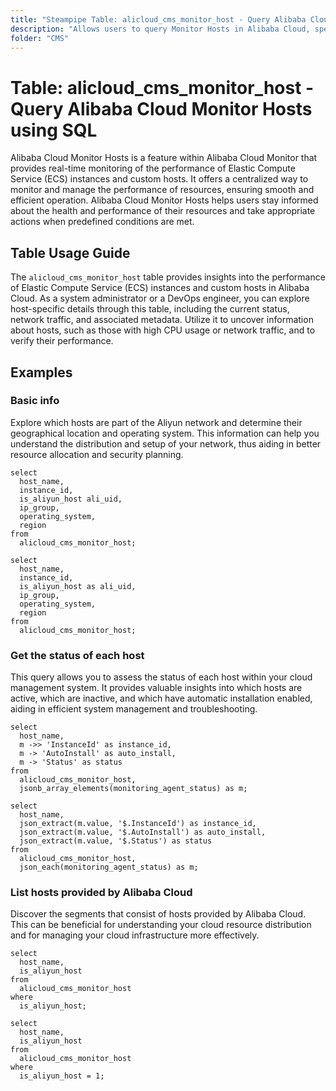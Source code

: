 ```yaml
---
title: "Steampipe Table: alicloud_cms_monitor_host - Query Alibaba Cloud Monitor Hosts using SQL"
description: "Allows users to query Monitor Hosts in Alibaba Cloud, specifically providing insights into the performance of Elastic Compute Service (ECS) instances and custom hosts."
folder: "CMS"
---
```


# Table: alicloud_cms_monitor_host - Query Alibaba Cloud Monitor Hosts using SQL

Alibaba Cloud Monitor Hosts is a feature within Alibaba Cloud Monitor that provides real-time monitoring of the performance of Elastic Compute Service (ECS) instances and custom hosts. It offers a centralized way to monitor and manage the performance of resources, ensuring smooth and efficient operation. Alibaba Cloud Monitor Hosts helps users stay informed about the health and performance of their resources and take appropriate actions when predefined conditions are met.

## Table Usage Guide

The `alicloud_cms_monitor_host` table provides insights into the performance of Elastic Compute Service (ECS) instances and custom hosts in Alibaba Cloud. As a system administrator or a DevOps engineer, you can explore host-specific details through this table, including the current status, network traffic, and associated metadata. Utilize it to uncover information about hosts, such as those with high CPU usage or network traffic, and to verify their performance.

## Examples

### Basic info
Explore which hosts are part of the Aliyun network and determine their geographical location and operating system. This information can help you understand the distribution and setup of your network, thus aiding in better resource allocation and security planning.

```sql+postgres
select
  host_name,
  instance_id,
  is_aliyun_host ali_uid,
  ip_group,
  operating_system,
  region
from
  alicloud_cms_monitor_host;
```

```sql+sqlite
select
  host_name,
  instance_id,
  is_aliyun_host as ali_uid,
  ip_group,
  operating_system,
  region
from
  alicloud_cms_monitor_host;
```

### Get the status of each host
This query allows you to assess the status of each host within your cloud management system. It provides valuable insights into which hosts are active, which are inactive, and which have automatic installation enabled, aiding in efficient system management and troubleshooting.

```sql+postgres
select
  host_name,
  m ->> 'InstanceId' as instance_id,
  m -> 'AutoInstall' as auto_install,
  m -> 'Status' as status
from
  alicloud_cms_monitor_host,
  jsonb_array_elements(monitoring_agent_status) as m;
```

```sql+sqlite
select
  host_name,
  json_extract(m.value, '$.InstanceId') as instance_id,
  json_extract(m.value, '$.AutoInstall') as auto_install,
  json_extract(m.value, '$.Status') as status
from
  alicloud_cms_monitor_host,
  json_each(monitoring_agent_status) as m;
```

### List hosts provided by Alibaba Cloud
Discover the segments that consist of hosts provided by Alibaba Cloud. This can be beneficial for understanding your cloud resource distribution and for managing your cloud infrastructure more effectively.

```sql+postgres
select
  host_name,
  is_aliyun_host
from
  alicloud_cms_monitor_host
where
  is_aliyun_host;
```

```sql+sqlite
select
  host_name,
  is_aliyun_host
from
  alicloud_cms_monitor_host
where
  is_aliyun_host = 1;
```